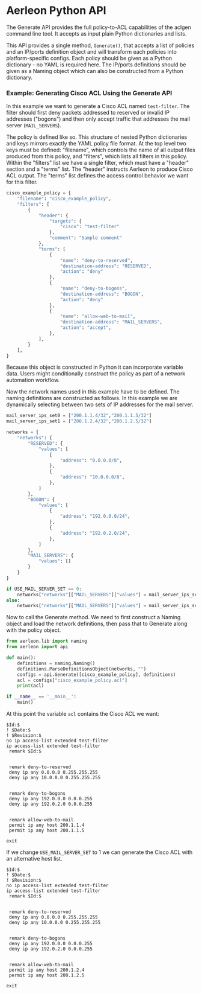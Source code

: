 # Aerleon Python API

The Generate API provides the full policy-to-ACL capabilities of the aclgen command line tool. It accepts as input plain Python dictionaries and lists.

This API provides a single method, `Generate()`, that accepts a list of policies and an IP/ports definition object and will transform each policies into platform-specific configs. Each policy should be given as a Python dictionary - no YAML is required here. The IP/ports definitions should be given as a Naming object which can also be constructed from a Python dictionary.

### Example: Generating Cisco ACL Using the Generate API

In this example we want to generate a Cisco ACL named `test-filter`. The filter should first deny packets addressed to reserved or invalid IP addresses ("bogons") and then only accept traffic that addresses the mail server (`MAIL_SERVERS`).

The policy is defined like so. This structure of nested Python dictionaries and keys mirrors exactly the YAML policy file format. At the top level two keys must be defined: "filename", which controls the name of all output files produced from this policy, and "filters", which lists all filters in this policy. Within the "filters" list we have a single filter, which must have a "header" section and a "terms" list. The "header" instructs Aerleon to produce Cisco ACL output. The "terms" list defines the access control behavior we want for this filter.

```python
cisco_example_policy = {
    "filename": "cisco_example_policy",
    "filters": [
        {
            "header": {
                "targets": {
                    "cisco": "test-filter"
                },
                "comment": "Sample comment"
            },
            "terms": [
                {
                    "name": "deny-to-reserved",
                    "destination-address": "RESERVED",
                    "action": "deny"
                },
                {
                    "name": "deny-to-bogons",
                    "destination-address": "BOGON",
                    "action": "deny"
                },
                {
                    "name": "allow-web-to-mail",
                    "destination-address": "MAIL_SERVERS",
                    "action": "accept",
                },
            ],
        }
    ],
}
```

Because this object is constructed in Python it can incorporate variable data. Users might conditionally construct the policy as part of a network automation workflow.

Now the network names used in this example have to be defined. The naming definitions are constructed as follows. In this example we are dynamically selecting between two sets of IP addresses for the mail server.

```python
mail_server_ips_set0 = ["200.1.1.4/32","200.1.1.5/32"]
mail_server_ips_set1 = ["200.1.2.4/32","200.1.2.5/32"]

networks = {
    "networks": {
        "RESERVED": {
            "values": [
                {
                    "address": "0.0.0.0/8",
                },
                {
                    "address": "10.0.0.0/8",
                },
            ]
        },
        "BOGON": {
            "values": [
                {
                    "address": "192.0.0.0/24",
                },
                {
                    "address": "192.0.2.0/24",
                },
            ]
        },
        "MAIL_SERVERS": {
            "values": []
        }
    }
}

if USE_MAIL_SERVER_SET == 0:
    networks["networks"]["MAIL_SERVERS"]["values"] = mail_server_ips_set0
else:
    networks["networks"]["MAIL_SERVERS"]["values"] = mail_server_ips_set1
```

Now to call the Generate method. We need to first construct a Naming object and load the network definitions, then pass that to Generate along with the policy object.

```python
from aerleon.lib import naming  
from aerleon import api

def main():
    definitions = naming.Naming()
    definitions.ParseDefinitionsObject(networks, "")
    configs = api.Generate([cisco_example_policy], definitions)
    acl = configs["cisco_example_policy.acl"]
    print(acl)

if __name__ == '__main__':
    main()
```

At this point the variable `acl` contains the Cisco ACL we want:
```
$Id:$
! $Date:$
! $Revision:$
no ip access-list extended test-filter
ip access-list extended test-filter
 remark $Id:$


 remark deny-to-reserved
 deny ip any 0.0.0.0 0.255.255.255
 deny ip any 10.0.0.0 0.255.255.255


 remark deny-to-bogons
 deny ip any 192.0.0.0 0.0.0.255
 deny ip any 192.0.2.0 0.0.0.255


 remark allow-web-to-mail
 permit ip any host 200.1.1.4
 permit ip any host 200.1.1.5

exit
```

If we change `USE_MAIL_SERVER_SET` to 1 we can generate the Cisco ACL with an alternative host list.

```
$Id:$
! $Date:$
! $Revision:$
no ip access-list extended test-filter
ip access-list extended test-filter
 remark $Id:$


 remark deny-to-reserved
 deny ip any 0.0.0.0 0.255.255.255
 deny ip any 10.0.0.0 0.255.255.255


 remark deny-to-bogons
 deny ip any 192.0.0.0 0.0.0.255
 deny ip any 192.0.2.0 0.0.0.255


 remark allow-web-to-mail
 permit ip any host 200.1.2.4
 permit ip any host 200.1.2.5

exit
```
